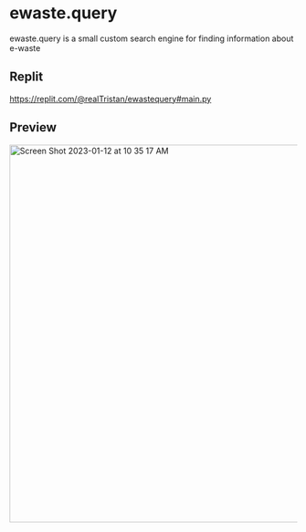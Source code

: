 # ewaste.query

ewaste.query is a small custom search engine for finding information about e-waste

## Replit
https://replit.com/@realTristan/ewastequery#main.py

## Preview
<img width="662" alt="Screen Shot 2023-01-12 at 10 35 17 AM" src="https://user-images.githubusercontent.com/75189508/212110648-697f7363-3320-4a78-9f14-cf960145eeea.png">
